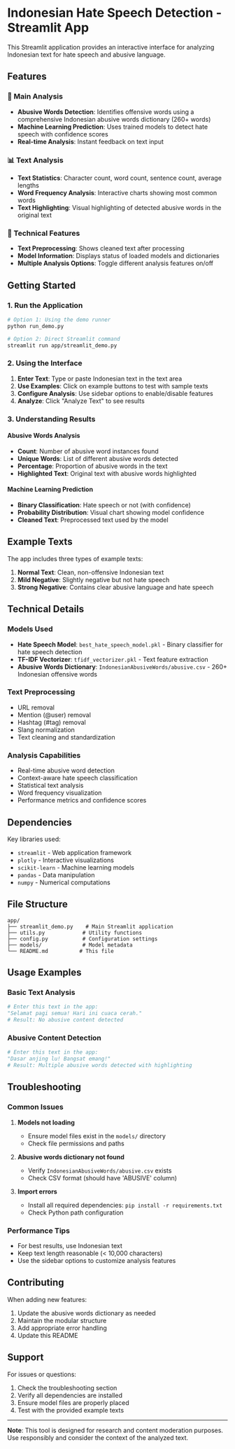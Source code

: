 # Indonesian Hate Speech Detection - Streamlit App

This Streamlit application provides an interactive interface for analyzing Indonesian text for hate speech and abusive language.

## Features

### 🎯 Main Analysis
- **Abusive Words Detection**: Identifies offensive words using a comprehensive Indonesian abusive words dictionary (260+ words)
- **Machine Learning Prediction**: Uses trained models to detect hate speech with confidence scores
- **Real-time Analysis**: Instant feedback on text input

### 📊 Text Analysis
- **Text Statistics**: Character count, word count, sentence count, average lengths
- **Word Frequency Analysis**: Interactive charts showing most common words
- **Text Highlighting**: Visual highlighting of detected abusive words in the original text

### 🔧 Technical Features
- **Text Preprocessing**: Shows cleaned text after processing
- **Model Information**: Displays status of loaded models and dictionaries
- **Multiple Analysis Options**: Toggle different analysis features on/off

## Getting Started

### 1. Run the Application

```bash
# Option 1: Using the demo runner
python run_demo.py

# Option 2: Direct Streamlit command
streamlit run app/streamlit_demo.py
```

### 2. Using the Interface

1. **Enter Text**: Type or paste Indonesian text in the text area
2. **Use Examples**: Click on example buttons to test with sample texts
3. **Configure Analysis**: Use sidebar options to enable/disable features
4. **Analyze**: Click "Analyze Text" to see results

### 3. Understanding Results

#### Abusive Words Analysis
- **Count**: Number of abusive word instances found
- **Unique Words**: List of different abusive words detected
- **Percentage**: Proportion of abusive words in the text
- **Highlighted Text**: Original text with abusive words highlighted

#### Machine Learning Prediction
- **Binary Classification**: Hate speech or not (with confidence)
- **Probability Distribution**: Visual chart showing model confidence
- **Cleaned Text**: Preprocessed text used by the model

## Example Texts

The app includes three types of example texts:

1. **Normal Text**: Clean, non-offensive Indonesian text
2. **Mild Negative**: Slightly negative but not hate speech
3. **Strong Negative**: Contains clear abusive language and hate speech

## Technical Details

### Models Used
- **Hate Speech Model**: `best_hate_speech_model.pkl` - Binary classifier for hate speech detection
- **TF-IDF Vectorizer**: `tfidf_vectorizer.pkl` - Text feature extraction
- **Abusive Words Dictionary**: `IndonesianAbusiveWords/abusive.csv` - 260+ Indonesian offensive words

### Text Preprocessing
- URL removal
- Mention (@user) removal  
- Hashtag (#tag) removal
- Slang normalization
- Text cleaning and standardization

### Analysis Capabilities
- Real-time abusive word detection
- Context-aware hate speech classification
- Statistical text analysis
- Word frequency visualization
- Performance metrics and confidence scores

## Dependencies

Key libraries used:
- `streamlit` - Web application framework
- `plotly` - Interactive visualizations
- `scikit-learn` - Machine learning models
- `pandas` - Data manipulation
- `numpy` - Numerical computations

## File Structure

```
app/
├── streamlit_demo.py    # Main Streamlit application
├── utils.py            # Utility functions
├── config.py           # Configuration settings
├── models/             # Model metadata
└── README.md          # This file
```

## Usage Examples

### Basic Text Analysis
```python
# Enter this text in the app:
"Selamat pagi semua! Hari ini cuaca cerah."
# Result: No abusive content detected
```

### Abusive Content Detection
```python
# Enter this text in the app:
"Dasar anjing lu! Bangsat emang!"
# Result: Multiple abusive words detected with highlighting
```

## Troubleshooting

### Common Issues

1. **Models not loading**
   - Ensure model files exist in the `models/` directory
   - Check file permissions and paths

2. **Abusive words dictionary not found**
   - Verify `IndonesianAbusiveWords/abusive.csv` exists
   - Check CSV format (should have 'ABUSIVE' column)

3. **Import errors**
   - Install all required dependencies: `pip install -r requirements.txt`
   - Check Python path configuration

### Performance Tips

- For best results, use Indonesian text
- Keep text length reasonable (< 10,000 characters)
- Use the sidebar options to customize analysis features

## Contributing

When adding new features:
1. Update the abusive words dictionary as needed
2. Maintain the modular structure
3. Add appropriate error handling
4. Update this README

## Support

For issues or questions:
1. Check the troubleshooting section
2. Verify all dependencies are installed
3. Ensure model files are properly placed
4. Test with the provided example texts

---

**Note**: This tool is designed for research and content moderation purposes. Use responsibly and consider the context of the analyzed text. 